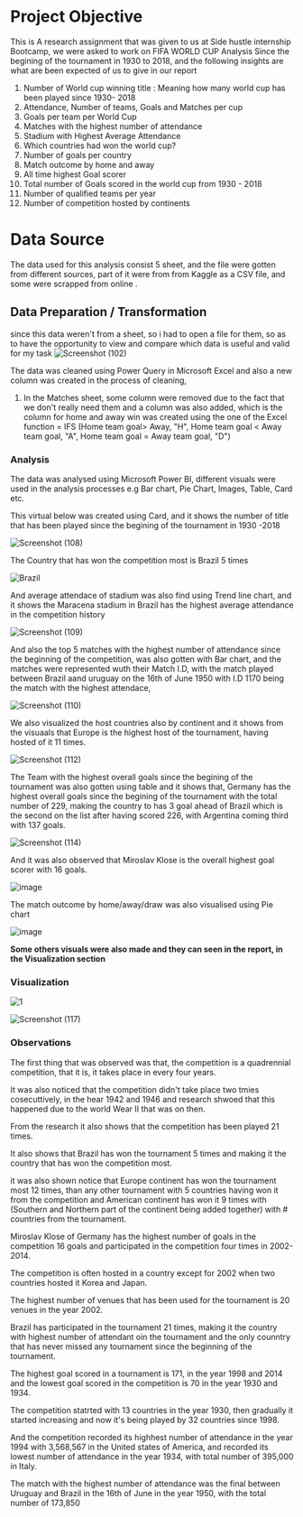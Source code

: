 # Project Objective
This is A research assignment that was given to us at Side hustle internship Bootcamp, we were asked to work on FIFA WORLD CUP Analysis Since the begining of the tournament in 1930 to 2018, and the following insights are what are been expected of us to give in our report
1. Number of World cup winning title : Meaning how many world cup has been played since 1930- 2018
2. Attendance, Number of teams, Goals and Matches per cup
3.  Goals per team per World Cup
4. Matches with the highest number of attendance
5. Stadium with Highest Average Attendance
6. Which countries had won the world cup?
7. Number of goals per country
8. Match outcome by home and away
9. All time highest Goal scorer
10. Total number of Goals scored in the world cup from 1930 - 2018
11. Number of qualified teams per year
12. Number of competition hosted by continents

# Data Source
The data used for this analysis consist 5 sheet, and the file were gotten from different sources, part of it were from from Kaggle as a CSV file, and some were scrapped from online .

## Data  Preparation / Transformation
since this data weren't from a sheet, so i had to open a file for them, so as to have the opportunity to view and compare which data is useful and valid for my task 
![Screenshot (102)](https://user-images.githubusercontent.com/106377378/175754597-a1bd36f9-dca7-4afa-a623-7d3e8bb973dc.png)




The data was cleaned using Power Query in Microsoft Excel and also a new column was created in the process of cleaning, 
1. In the Matches sheet, some column were removed due to the fact that we don't really need them and a column was also added, which is the column for home and away win was created using the one of the Excel function = IFS (Home team goal> Away, "H", Home team goal < Away team goal, "A", Home team goal = Away team goal, "D")

### Analysis
The data was analysed using Microsoft Power BI, different visuals were used in the analysis processes e.g Bar chart, Pie Chart, Images,  Table, Card etc. 

This virtual below was created using Card, and it shows the number of title that has been played since the begining of the tournament in 1930 -2018

![Screenshot (108)](https://user-images.githubusercontent.com/106377378/175816132-1659eebb-58f0-42e6-bbe6-a2193ad5f75d.png)

The Country that has won the competition most is Brazil 5 times

![Brazil](https://user-images.githubusercontent.com/106377378/175819071-af6f19d7-b110-4215-a276-0956be573935.png)

And average attendace of stadium was also find using Trend line chart, and it shows the Maracena stadium in Brazil has the highest average attendance in the competition history

![Screenshot (109)](https://user-images.githubusercontent.com/106377378/175816318-78b44395-a474-4afc-b9e8-2f2630f3c6e4.png)

And also the top 5 matches with the highest number of attendance since the beginning of the competition, was also gotten with Bar chart, and the matches were represented wuth their Match I.D, with the match played between Brazil aand uruguay on the 16th of June 1950 with I.D 1170 being the match with the highest attendace,

![Screenshot (110)](https://user-images.githubusercontent.com/106377378/175816758-710e9ea0-99da-4185-ae5e-8eebfea810e8.png)

We also visualized the host countries also by continent and it shows from the visuaals that Europe is the highest host of the tournament, having hosted of it 11 times.

![Screenshot (112)](https://user-images.githubusercontent.com/106377378/175816980-832eeef4-448f-4394-ad9d-10082b47a757.png)

The Team with the highest overall goals since the begining of the tournament was also gotten using table and it shows that, Germany has the highest overall goals since the begining of the tournament with the total number of 229, making the country to has 3 goal ahead of Brazil which is the second on the list after having scored 226, with Argentina coming third  with 137 goals.

![Screenshot (114)](https://user-images.githubusercontent.com/106377378/175817331-564f55dc-33ea-4351-a314-05af27a373b6.png)

And it was also observed that Miroslav Klose is the overall highest goal scorer with 16 goals.

![image](https://user-images.githubusercontent.com/106377378/175818201-76d87824-68f6-4fe3-baf5-60c66e642bca.png)

The match outcome by home/away/draw was also visualised using Pie chart

![image](https://user-images.githubusercontent.com/106377378/175819881-7a71b892-baa0-447a-ae61-1a770db7f05f.png)



**Some others visuals were also made and they can seen in the report, in the Visualization section**



### Visualization
![1](https://user-images.githubusercontent.com/106377378/175754651-e8ffaf1e-1dbe-47e0-822b-ca87af2f9767.jpeg)

![Screenshot (117)](https://user-images.githubusercontent.com/106377378/175817396-b9b95b72-19ed-4048-b674-7a5e12a2e3f7.png)



### Observations
The first thing that was observed was that, the competition is a quadrennial competition, that it is, it takes place in every four years.

It was also noticed that the competition didn't take place two tmies cosecuttively, in the hear 1942 and 1946 and research shwoed that this happened due to the world Wear II that was on then.

From the research it also shows that the competition has been played 21 times.

It also shows that Brazil has won the tournament 5 times and making it the country that has won the competition most.

it was also shown notice that Europe continent has won the tournament most 12 times, than any other tournament with 5 countries having won it from the competition and  American continent has won it 9 times with (Southern and Northern part of the continent being added together) with # countries from the tournament.

Miroslav Klose of Germany has the highest number of goals in the competition 16 goals and participated in the competition four times in 2002-2014.

The competition is often hosted in a country except for 2002 when two countries hosted it Korea and Japan.

The highest number of venues that has been used for the tournament is 20 venues in the year 2002.

Brazil has participated in the tournament 21 times, making it the country with highest number of attendant oin the tournament and the only counntry that has never missed any tournament since the beginning of the tournament.

The highest goal scored in a tournament is 171, in the year 1998 and 2014 and the lowest goal scored in the competition is 70 in the year 1930 and 1934.

The competition statrted with 13 countries in the year 1930, then gradually it started increasing and now it's being played by 32 countries since 1998.

And the competition recorded its highhest number of attendance in the year 1994 with 3,568,567 in the United states of America, and recorded its lowest number of attendance in the year 1934, with total number of 395,000 in Italy.

The match with the highest number of attendance was the final between Uruguay and Brazil in the 16th of June in the year 1950, with the total number of 173,850 














